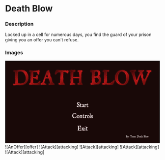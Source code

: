 # Death Blow #

### Description
Locked up in a cell for numerous days, you find the guard of your prison giving you an offer you can't refuse.

### Images

![Start menu][start]
![AnOffer][offer]
![Attack][attacking]
![Attack][attacking]
![Attack][attacking]
![Attack][attacking]

[start]: https://github.com/CLion2/ECS179_Project/blob/d29cd714e7c1436843ab28b9b706f42ab39225d0/titlescreen.png "Start menu"
